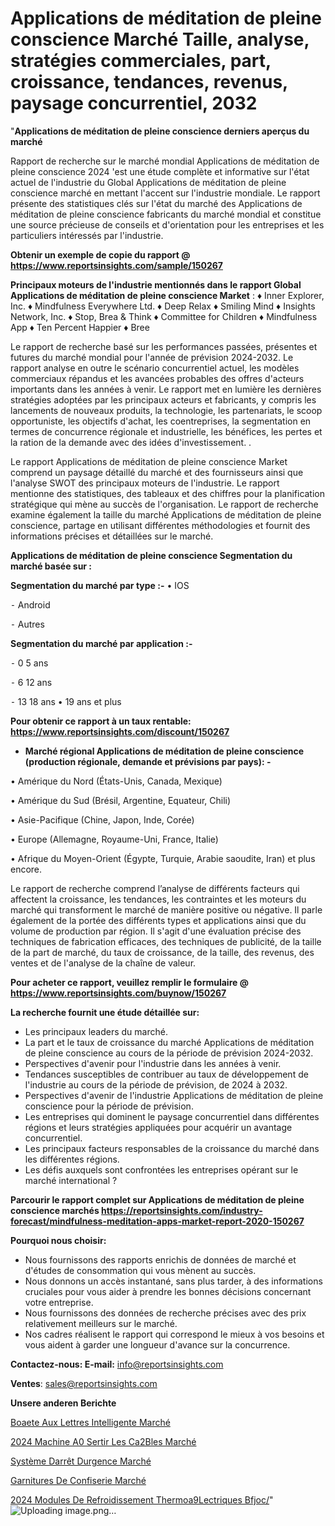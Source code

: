 # Applications de méditation de pleine conscience Marché Taille, analyse, stratégies commerciales, part, croissance, tendances, revenus, paysage concurrentiel, 2032

"<strong>Applications de méditation de pleine conscience derniers aperçus du marché</strong>

Rapport de recherche sur le marché mondial Applications de méditation de pleine conscience 2024 'est une étude complète et informative sur l'état actuel de l'industrie du Global Applications de méditation de pleine conscience marché en mettant l'accent sur l'industrie mondiale. Le rapport présente des statistiques clés sur l'état du marché des Applications de méditation de pleine conscience fabricants du marché mondial et constitue une source précieuse de conseils et d'orientation pour les entreprises et les particuliers intéressés par l'industrie.

<strong>Obtenir un exemple de copie du rapport @ <a href=https://www.reportsinsights.com/sample/150267>https://www.reportsinsights.com/sample/150267</a></strong>

<strong>Principaux moteurs de l'industrie mentionnés dans le rapport Global Applications de méditation de pleine conscience Market</strong> :
♦ Inner Explorer, Inc.
♦ Mindfulness Everywhere Ltd.
♦ Deep Relax
♦ Smiling Mind
♦ Insights Network, Inc.
♦ Stop, Brea & Think
♦ Committee for Children
♦  Mindfulness App
♦ Ten Percent Happier
♦ Bree

Le rapport de recherche basé sur les performances passées, présentes et futures du marché mondial pour l'année de prévision 2024-2032. Le rapport analyse en outre le scénario concurrentiel actuel, les modèles commerciaux répandus et les avancées probables des offres d'acteurs importants dans les années à venir. Le rapport met en lumière les dernières stratégies adoptées par les principaux acteurs et fabricants, y compris les lancements de nouveaux produits, la technologie, les partenariats, le scoop opportuniste, les objectifs d'achat, les coentreprises, la segmentation en termes de concurrence régionale et industrielle, les bénéfices, les pertes et la ration de la demande avec des idées d'investissement. .

Le rapport Applications de méditation de pleine conscience Market comprend un paysage détaillé du marché et des fournisseurs ainsi que l'analyse SWOT des principaux moteurs de l'industrie. Le rapport mentionne des statistiques, des tableaux et des chiffres pour la planification stratégique qui mène au succès de l'organisation. Le rapport de recherche examine également la taille du marché Applications de méditation de pleine conscience, partage en utilisant différentes méthodologies et fournit des informations précises et détaillées sur le marché.

<strong>Applications de méditation de pleine conscience Segmentation du marché basée sur :</strong>

<strong>Segmentation du marché par type :-</strong>
• IOS

⁃ Android

⁃ Autres

<strong>Segmentation du marché par application :-</strong>

⁃ 0 5 ans

⁃ 6 12 ans

⁃ 13 18 ans
• 19 ans et plus

<strong>Pour obtenir ce rapport à un taux rentable: <a href=https://www.reportsinsights.com/discount/150267>https://www.reportsinsights.com/discount/150267</a></strong>
<ul>
  <li><strong>Marché régional Applications de méditation de pleine conscience (production régionale, demande et prévisions par pays): -</strong></li>
</ul>
• Amérique du Nord (États-Unis, Canada, Mexique)

• Amérique du Sud (Brésil, Argentine, Equateur, Chili)

• Asie-Pacifique (Chine, Japon, Inde, Corée)

• Europe (Allemagne, Royaume-Uni, France, Italie)

• Afrique du Moyen-Orient (Égypte, Turquie, Arabie saoudite, Iran) et plus encore.

Le rapport de recherche comprend l’analyse de différents facteurs qui affectent la croissance, les tendances, les contraintes et les moteurs du marché qui transforment le marché de manière positive ou négative. Il parle également de la portée des différents types et applications ainsi que du volume de production par région. Il s'agit d'une évaluation précise des techniques de fabrication efficaces, des techniques de publicité, de la taille de la part de marché, du taux de croissance, de la taille, des revenus, des ventes et de l'analyse de la chaîne de valeur.

<strong>Pour acheter ce rapport, veuillez remplir le formulaire @   <a href=https://www.reportsinsights.com/buynow/150267>https://www.reportsinsights.com/buynow/150267</a></strong>

<strong>La recherche fournit une étude détaillée sur:</strong>
<ul>
  <li>Les principaux leaders du marché.</li>
  <li>La part et le taux de croissance du marché Applications de méditation de pleine conscience au cours de la période de prévision 2024-2032.</li>
  <li>Perspectives d'avenir pour l'industrie dans les années à venir.</li>
  <li>Tendances susceptibles de contribuer au taux de développement de l'industrie au cours de la période de prévision, de 2024 à 2032.</li>
  <li>Perspectives d'avenir de l'industrie Applications de méditation de pleine conscience pour la période de prévision.</li>
  <li>Les entreprises qui dominent le paysage concurrentiel dans différentes régions et leurs stratégies appliquées pour acquérir un avantage concurrentiel.</li>
  <li>Les principaux facteurs responsables de la croissance du marché dans les différentes régions.</li>
  <li>Les défis auxquels sont confrontées les entreprises opérant sur le marché international ?</li>
</ul>

<strong>Parcourir le rapport complet sur Applications de méditation de pleine conscience marchés <a href=https://reportsinsights.com/industry-forecast/mindfulness-meditation-apps-market-report-2020-150267>https://reportsinsights.com/industry-forecast/mindfulness-meditation-apps-market-report-2020-150267</a></strong>

<strong>Pourquoi nous choisir:</strong>
<ul>
  <li>Nous fournissons des rapports enrichis de données de marché et d'études de consommation qui vous mènent au succès.</li>
  <li>Nous donnons un accès instantané, sans plus tarder, à des informations cruciales pour vous aider à prendre les bonnes décisions concernant votre entreprise.</li>
  <li>Nous fournissons des données de recherche précises avec des prix relativement meilleurs sur le marché.</li>
  <li>Nos cadres réalisent le rapport qui correspond le mieux à vos besoins et vous aident à garder une longueur d'avance sur la concurrence.</li>
</ul>
<strong>Contactez-nous:
</strong><strong>E-mail:</strong> <a href=mailto:info@reportsinsights.com>info@reportsinsights.com</a>

<strong>Ventes</strong>: <a href=mailto:sales@reportsinsights.com>sales@reportsinsights.com</a>

<strong>Unsere anderen Berichte</strong>

<a href=https://www.linkedin.com/pulse/bo%C3%AEte-aux-lettres-intelligente-march%C3%A9-2024-2032-mxcoc/>Boaete Aux Lettres Intelligente Marché</a>

<a href=https://www.linkedin.com/pulse/2024-machine-%C3%A0-sertir-les-c%C3%A2bles-march%C3%A9-zfgpc/>2024 Machine A0 Sertir Les Ca2Bles Marché</a>

<a href=https://www.linkedin.com/pulse/système-darrêt-durgence-marché-couverture-du-q794c/>Système Darrêt Durgence Marché</a>

<a href=https://www.linkedin.com/pulse/garnitures-de-confiserie-march%C3%A9-rapport-sc%C3%A9nario-dspnc/>Garnitures De Confiserie Marché</a>

<a href=https://www.linkedin.com/pulse/2024-modules-de-refroidissement-thermo%C3%A9lectriques-bfjoc/>2024 Modules De Refroidissement Thermoa9Lectriques Bfjoc/</a>"
![Uploading image.png…]()
